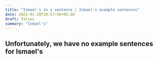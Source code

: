 ```yaml
---
title: "Ismael's in a sentence | Ismael's example sentences"
date: 2021-01-20T19:57:50+05:30
draft: falses
summary: "Ismael's"
---
```

## Unfortunately, we have no example sentences for Ismael's                 
